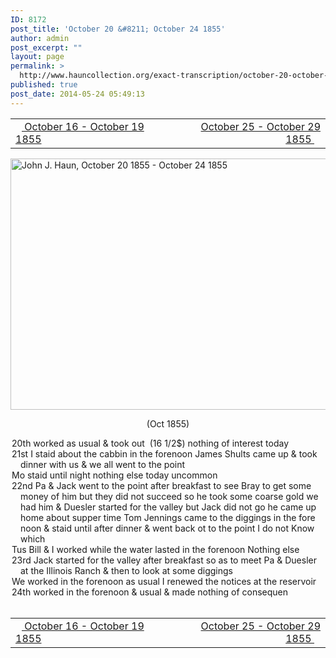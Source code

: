 ```yaml
---
ID: 8172
post_title: 'October 20 &#8211; October 24 1855'
author: admin
post_excerpt: ""
layout: page
permalink: >
  http://www.hauncollection.org/exact-transcription/october-20-october-24-1855/
published: true
post_date: 2014-05-24 05:49:13
---
```

<table style="width: 100%;" align="center">
<tbody>
<tr>
<td width="50%"><a title="October 16 – October 19 1855" href="http://www.hauncollection.org/version-2/version-ii-series-i/october-16-october-19-1855/"><img src="https://lh3.googleusercontent.com/-EFJpxxNiPNw/VqgtWBCZrMI/AAAAAAAAAFU/WfY4lPFWWkg/s800-Ic42/Soeb-Plain-Arrows-8-10px.png" alt="" width="10" height="10" /> October 16 - October 19 1855</a></td>
<td style="text-align: right;"><a title="October 25 – October 29 1855" href="http://www.hauncollection.org/version-2/version-ii-series-i/october-25-october-29-1855-2/"> October 25 - October 29 1855 <img src="https://lh3.googleusercontent.com/-67k0cYlpXHw/VqgtWKz1MXI/AAAAAAAAAFU/k9PW_Piyurk/s800-Ic42/Soeb-Plain-Arrows-5-10px.png" alt="" width="10" height="10" /></a></td>
</tr>
</tbody>
</table>
<a href="http://www.hauncollection.org/wp-content/uploads/John Haun/JJH_122_October 20 1855 - October 24 1855.JPG" target="_blank" rel="noopener"><img class="alignnone wp-image-2352 size-large" src="http://www.hauncollection.org/wp-content/uploads/John Haun/JJH_122_October 20 1855 - October 24 1855-1024x682.jpg" alt="John J. Haun, October 20 1855 - October 24 1855" width="604" height="402" /></a>
<p style="text-align: center;">(Oct 1855)</p>

<div style="text-indent: -1em; padding-left: 16px;">20th worked as usual &amp; took out  (16 1/2$) nothing of interest today</div>
<div style="text-indent: -1em; padding-left: 16px;">21st I staid about the cabbin in the forenoon James Shults
came up &amp; took dinner with us &amp; we all went to the point</div>
<div style="text-indent: -1em; padding-left: 16px;">Mo staid until night nothing else today uncommon</div>
<div style="text-indent: -1em; padding-left: 16px;">22nd Pa &amp; Jack went to the point after breakfast to see Bray to get
some money of him but they did not succeed so he took some
coarse gold we had him &amp; Duesler started for the valley but
Jack did not go he came up home about supper time Tom
Jennings came to the diggings in the fore noon &amp; staid until
after dinner &amp; went back ot to the point I do not Know which</div>
<div style="text-indent: -1em; padding-left: 16px;">Tus Bill &amp; I worked while the water lasted in the forenoon Nothing else</div>
<div style="text-indent: -1em; padding-left: 16px;">23rd Jack started for the valley after breakfast so as to meet Pa
&amp; Duesler at the Illinois Ranch &amp; then to look at some diggings</div>
<div style="text-indent: -1em; padding-left: 16px;">We worked in the forenoon as usual I renewed the notices at the reservoir</div>
<div style="text-indent: -1em; padding-left: 16px;">24th worked in the forenoon &amp; usual &amp; made nothing of consequen</div>
&nbsp;
<table style="width: 100%;" align="center">
<tbody>
<tr>
<td width="50%"><a title="October 16 – October 19 1855" href="http://www.hauncollection.org/version-2/version-ii-series-i/october-16-october-19-1855/"><img src="https://lh3.googleusercontent.com/-EFJpxxNiPNw/VqgtWBCZrMI/AAAAAAAAAFU/WfY4lPFWWkg/s800-Ic42/Soeb-Plain-Arrows-8-10px.png" alt="" width="10" height="10" /> October 16 - October 19 1855</a></td>
<td style="text-align: right;"><a title="October 25 – October 29 1855" href="http://www.hauncollection.org/version-2/version-ii-series-i/october-25-october-29-1855-2/"> October 25 - October 29 1855 <img src="https://lh3.googleusercontent.com/-67k0cYlpXHw/VqgtWKz1MXI/AAAAAAAAAFU/k9PW_Piyurk/s800-Ic42/Soeb-Plain-Arrows-5-10px.png" alt="" width="10" height="10" /></a></td>
</tr>
</tbody>
</table>